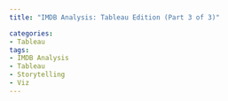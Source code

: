 ```yaml
---
title: "IMDB Analysis: Tableau Edition (Part 3 of 3)"

categories:
- Tableau  
tags:
- IMDB Analysis
- Tableau 
- Storytelling
- Viz
---
```


